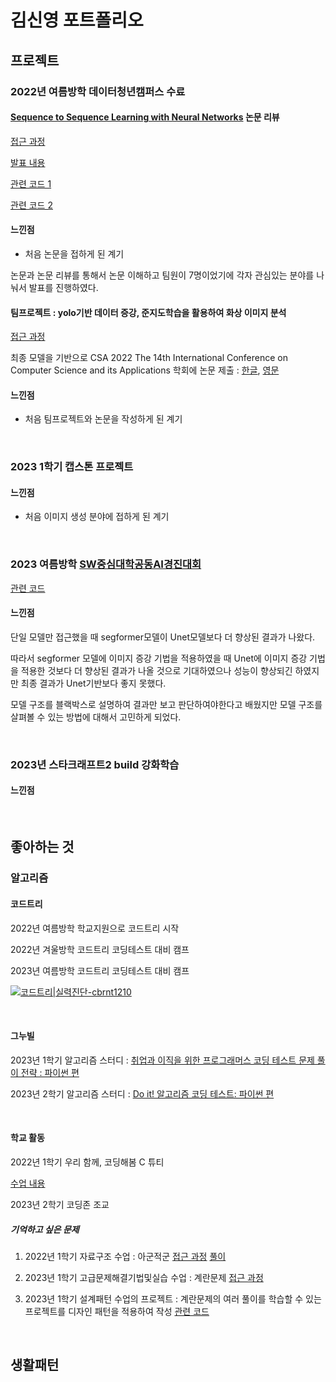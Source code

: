 # 김신영 포트폴리오
## 프로젝트
### 2022년 여름방학 데이터청년캠퍼스 수료
#### [Sequence to Sequence Learning with Neural Networks](https://arxiv.org/abs/1409.3215) 논문 리뷰
[접근 과정](https://blog.naver.com/cbrnt1210/222803218415)

[발표 내용](https://blog.naver.com/cbrnt1210/222821276762)

[관련 코드 1](https://colab.research.google.com/drive/1w4KQLtR0toKA_xtICvAahzguvICM2Ydh#scrollTo=ywTTzztdMRbe)

[관련 코드 2](https://colab.research.google.com/drive/1h7Ib1w8r8NtRAP9tbn-p3zgHuB3t9srO)

#### 느낀점
* 처음 논문을 접하게 된 계기

논문과 논문 리뷰를 통해서 논문 이해하고 팀원이 7명이었기에 각자 관심있는 분야를 나눠서 발표를 진행하였다.


#### 팀프로젝트 : yolo기반 데이터 증강, 준지도학습을 활용하여 화상 이미지 분석
[접근 과정](https://blog.naver.com/cbrnt1210/222857915789)

최종 모델을 기반으로 CSA 2022 The 14th International Conference on Computer Science and its Applications 학회에 논문 제출 : [한글](https://docs.google.com/document/d/1N6WAI5JXIahWSPMiDUZCJKKbHlWLqd3Y/edit), [영문](https://docs.google.com/document/d/1M0WIKAzMmSEOP4WGxu70QNZPFE6FKA25/edit)

#### 느낀점
* 처음 팀프로젝트와 논문을 작성하게 된 계기


<br>

### 2023 1학기 캡스톤 프로젝트


#### 느낀점
* 처음 이미지 생성 분야에 접하게 된 계기

<br>

### 2023 여름방학 [SW중심대학공동AI경진대회](https://dacon.io/competitions/open/236092/overview/description)
[관련 코드](https://github.com/sinyeong10/2023-SW-AI)

#### 느낀점
단일 모델만 접근했을 때 segformer모델이 Unet모델보다 더 향상된 결과가 나왔다.

따라서 segformer 모델에 이미지 증강 기법을 적용하였을 때 Unet에 이미지 증강 기법을 적용한 것보다 더 향상된 결과가 나올 것으로 기대하였으나 성능이 향상되긴 하였지만 최종 결과가 Unet기반보다 좋지 못했다.

모델 구조를 블랙박스로 설명하여 결과만 보고 판단하여야한다고 배웠지만 모델 구조를 살펴볼 수 있는 방법에 대해서 고민하게 되었다.


<br>

### 2023년 스타크래프트2 build 강화학습


#### 느낀점

<br>

## 좋아하는 것
### 알고리즘
#### 코드트리
2022년 여름방학 학교지원으로 코드트리 시작

2022년 겨울방학 코드트리 코딩테스트 대비 캠프

2023년 여름방학 코드트리 코딩테스트 대비 캠프

[![코드트리|실력진단-cbrnt1210](https://banner.codetree.ai/v1/banner/cbrnt1210)](https://www.codetree.ai/profiles/cbrnt1210)

<br>

#### 그누빌
2023년 1학기 알고리즘 스터디 : [취업과 이직을 위한 프로그래머스 코딩 테스트 문제 풀이 전략 : 파이썬 편](https://www.yes24.com/Product/Goods/117372831)

2023년 2학기 알고리즘 스터디 : [Do it! 알고리즘 코딩 테스트: 파이썬 편](https://www.yes24.com/Product/Goods/111686187)

<br>

#### 학교 활동
2022년 1학기 우리 함께, 코딩해봄 C 튜티

[수업 내용](https://blog.naver.com/cbrnt1210)

2023년 2학기 코딩존 조교

##### 기억하고 싶은 문제
1. 2022년 1학기 자료구조 수업 : 아군적군
[접근 과정](https://blog.naver.com/cbrnt1210/222752651833) [풀이](https://blog.naver.com/cbrnt1210/222754663742)

2. 2023년 1학기 고급문제해결기법및실습 수업 : 계란문제
[접근 과정](https://blog.naver.com/cbrnt1210/223067771219)

3. 2023년 1학기 설계패턴 수업의 프로젝트 : 계란문제의 여러 풀이를 학습할 수 있는 프로젝트를 디자인 패턴을 적용하여 작성
[관련 코드](https://blog.naver.com/cbrnt1210/223125445596)

<br>

## 생활패턴






